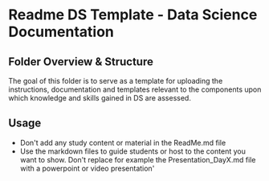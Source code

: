 # Readme DS Template - Data Science Documentation

## Folder Overview & Structure
The goal of this folder is to serve as a template for uploading the instructions, documentation and templates relevant to the components upon which knowledge and skills gained in DS are assessed.


## Usage 
- Don't add any study content or material in the ReadMe.md file
- Use the markdown files to guide students or host to the content you want to show. Don't replace for example the Presentation_DayX.md file with a powerpoint or video presentation'

